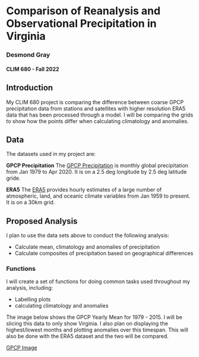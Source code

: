 # Comparison of Reanalysis and Observational Precipitation in Virginia
 
### Desmond Gray
#### CLIM 680 - Fall 2022

## Introduction

My CLIM 680 project is comparing the difference between coarse GPCP precipitation data from stations and satellites with 
higher resolution ERA5 data that has been processed through a model. I will be comparing the grids to show how the points
differ when calculating climatology and anomalies.

## Data

The datasets used in my project are:

__GPCP Precipitation__
The [GPCP Precipitation](https://psl.noaa.gov/data/gridded/data.gpcp.html) is monthly global 
precipitation from Jan 1979 to Apr 2020. It is on a 2.5 deg longitude by 2.5 deg latitude gride.

__ERA5__
The [ERA5](https://www.ecmwf.int/en/forecasts/datasets/reanalysis-datasets/era5) provides hourly estimates of a large number 
of atmospheric, land, and oceanic climate variables from Jan 1959 to present.  It is on a 30km grid.

## Proposed Analysis
I plan to use the data sets above to conduct the following analysis:
* Calculate mean, climatology and anomalies of precipitation
* Calculate composites of precipitation based on geographical differences

### Functions
I will create a set of functions for doing common tasks used throughout my analysis, including:
* Labelling plots
* calculating climatology and anomalies






The image below shows the GPCP Yearly Mean for 1979 - 2015. I will be slicing this data to only show Virginia. I also plan on displaying the highest/lowest months and plotting anomalies over this timespan. This will also be done with the ERA5 dataset and the two will be compared.

[GPCP Image](https://github.com/desmond-gray/clim680_project/blob/master/gpcp_1979-2015.png)
